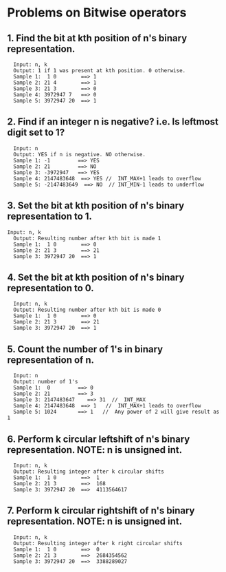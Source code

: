 # Problems on Bitwise operators

## 1. Find the bit at kth position of n's binary representation.
```
  Input: n, k
  Output: 1 if 1 was present at kth position. 0 otherwise.
  Sample 1:  1 0        ==> 1
  Sample 2: 21 4        ==> 1
  Sample 3: 21 3        ==> 0
  Sample 4: 3972947 7   ==> 0
  Sample 5: 3972947 20  ==> 1
 ```
 
## 2. Find if an integer n is negative? i.e. Is leftmost digit set to 1?
```
  Input: n
  Output: YES if n is negative. NO otherwise.
  Sample 1: -1         ==> YES
  Sample 2: 21         ==> NO
  Sample 3: -3972947   ==> YES
  Sample 4: 2147483648  ==> YES //  INT_MAX+1 leads to overflow
  Sample 5: -2147483649  ==> NO  // INT_MIN-1 leads to underflow
```

## 3. Set the bit at kth position of n's binary representation to 1.
```
Input: n, k
  Output: Resulting number after kth bit is made 1
  Sample 1:  1 0        ==> 0
  Sample 2: 21 3        ==> 21
  Sample 3: 3972947 20  ==> 1 
 ```
 
## 4. Set the bit at kth position of n's binary representation to 0.
```
  Input: n, k
  Output: Resulting number after kth bit is made 0
  Sample 1:  1 0        ==> 0
  Sample 2: 21 3        ==> 21
  Sample 3: 3972947 20  ==> 1   
 ```

## 5.  Count the number of 1's in binary representation of n.
 
```
  Input: n
  Output: number of 1's
  Sample 1:  0         ==> 0
  Sample 2: 21         ==> 3
  Sample 3: 2147483647    ==> 31  //  INT_MAX
  Sample 4: 2147483648  ==> 1   //  INT_MAX+1 leads to overflow
  Sample 5: 1024       ==> 1   //  Any power of 2 will give result as 1
 ```
 
## 6. Perform k circular leftshift of n's binary representation. NOTE: n is unsigned int.
```
  Input: n, k
  Output: Resulting integer after k circular shifts
  Sample 1:  1 0        ==>  1
  Sample 2: 21 3        ==>  168
  Sample 3: 3972947 20  ==>  4113564617
 ```
 
##  7. Perform k circular rightshift of n's binary representation. NOTE: n is unsigned int.
```
  Input: n, k
  Output: Resulting integer after k right circular shifts
  Sample 1:  1 0        ==>  0
  Sample 2: 21 3        ==>  2684354562
  Sample 3: 3972947 20  ==>  3388289027
```
